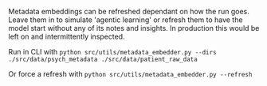 Metadata embeddings can be refreshed dependant on how the run goes.
Leave them in to simulate 'agentic learning' or refresh them to have the model start without any of its notes and insights.
In production this would be left on and intermittently inspected.

Run in CLI with `python src/utils/metadata_embedder.py --dirs ./src/data/psych_metadata ./src/data/patient_raw_data`

Or force a refresh with `python src/utils/metadata_embedder.py --refresh`
